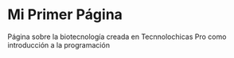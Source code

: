 # Mi Primer Página
Página sobre la biotecnología creada en Tecnnolochicas Pro como introducción a la programación
